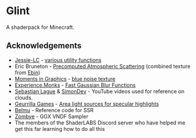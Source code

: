 # Glint
A shaderpack for Minecraft.

## Acknowledgements
- [Jessie-LC](https://github.com/Jessie-LC) - [various utility functions](https://github.com/Jessie-LC/open-source-utility-code)
- Eric Bruneton - [Precomputed Atmospheric Scattering](https://ebruneton.github.io/precomputed_atmospheric_scattering/) (combined texture from [Ebin](https://github.com/BruceKnowsHow/ebin-shader))
- [Moments in Graphics](http://momentsingraphics.de) - [blue noise texture](http://momentsingraphics.de/BlueNoise.html)
- [Experience.Monks](https://github.com/Experience-Monks) - [Fast Gaussian Blur Functions](https://github.com/Experience-Monks/glsl-fast-gaussian-blur)
- [Sebastian Lague](https://www.youtube.com/@SebastianLague) & [SimonDev](https://www.youtube.com/@simondev758) - YouTube videos used for reference on clouds.
- [Geurrilla Games](https://www.guerrilla-games.com/) - [Area light sources for specular highlights](https://www.guerrilla-games.com/read/decima-engine-advances-in-lighting-and-aa)
- [Belmu](https://github.com/BelmuTM) - Reference code for SSR
- [Zombye](https://github.com/Zombye) - GGX VNDF Sampler
- The members of the ShaderLABS Discord server who have helped me get this far learning how to do all this